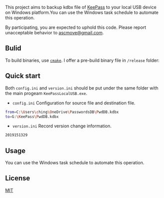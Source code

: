 This project aims to backup kdbx file of [KeePass](https://keepass.info/) to your local USB device on Windows platform.You can use the Windows task schedule to automate this operation.

By participating, you are expected to uphold this code. Please report unacceptable
behavior to [ascmove@gmail.com](mailto:ascmove@gmail.com).

## Bulid

To build binaries, use [`cmake`](https://www.cmake.org/).
I offer a pre-build binary file in `/release` folder:

## Quick start
Both `config.ini` and `version.ini` should be put under the same folder with the main progeam `KeePassLocalUSB.exe`.

- `config.ini` Configuration for source file and destination file.
```sh
from=C:\Users\ching\OneDrive\PasswordsDB\PwdDB.kdbx
to=G:\KeePass\PwdDB.kdbx
```
- `version.ini` Record version change information.
```sh
2019151329
```
## Usage
You can use the Windows task schedule to automate this operation.

## License

[MIT](https://github.com/ascmove/KeePassLocalUSB/blob/master/LICENSE)